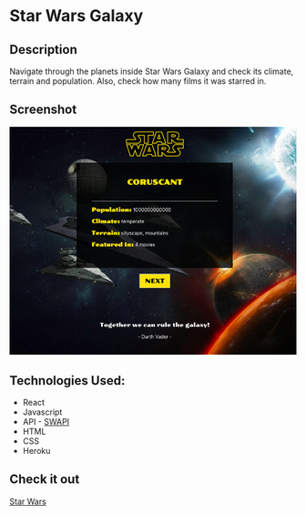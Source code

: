 # Star Wars Galaxy

## Description
Navigate through the planets inside Star Wars Galaxy and check its climate, terrain and population. Also, check how many films it was starred in.

## Screenshot
![ScreenShot](/public/img/starwars.png)

## Technologies Used:
* React
* Javascript
* API - [SWAPI](https://swapi.co/)
* HTML
* CSS
* Heroku

## Check it out
[Star Wars](https://starwars.herokuapp.com/)